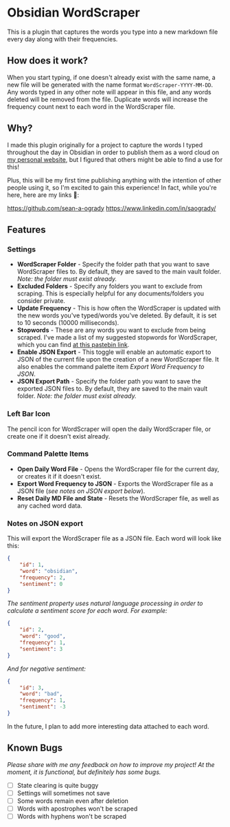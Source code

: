# Obsidian WordScraper

This is a plugin that captures the words you type into a new markdown file every day along with their frequencies.
## How does it work?

When you start typing, if one doesn't already exist with the same name, a new file will be generated with the name format `WordScraper-YYYY-MM-DD`. Any words typed in any other note will appear in this file, and any words deleted will be removed from the file. Duplicate words will increase the frequency count next to each word in the WordScraper file.

## Why?

I made this plugin originally for a project to capture the words I typed throughout the day in Obsidian in order to publish them as a word cloud on [my personal website](https://sean-a-ogrady.github.io/my-personal-website/), but I figured that others might be able to find a use for this!

Plus, this will be my first time publishing anything with the intention of other people using it, so I'm excited to gain this experience! In fact, while you're here, here are my links 👀:

https://github.com/sean-a-ogrady
https://www.linkedin.com/in/saogrady/

## Features

### Settings

- **WordScraper Folder** - Specify the folder path that you want to save WordScraper files to. By default, they are saved to the main vault folder. *Note: the folder must exist already.*
- **Excluded Folders** - Specify any folders you want to exclude from scraping. This is especially helpful for any documents/folders you consider private.
- **Update Frequency** - This is how often the WordScraper is updated with the new words you've typed/words you've deleted. By default, it is set to 10 seconds (10000 milliseconds).
- **Stopwords** - These are any words you want to exclude from being scraped. I've made a list of my suggested stopwords for WordScraper, which you can find [at this pastebin link](https://pastebin.com/zTy6Ej2f).
- **Enable JSON Export** - This toggle will enable an automatic export to JSON of the current file upon the creation of a new WordScraper file. It also enables the command palette item *Export Word Frequency to JSON*.
- **JSON Export Path** - Specify the folder path you want to save the exported JSON files to. By default, they are saved to the main vault folder. *Note: the folder must exist already.*

### Left Bar Icon

The pencil icon for WordScraper will open the daily WordScraper file, or create one if it doesn't exist already.

### Command Palette Items

- **Open Daily Word File** - Opens the WordScraper file for the current day, or creates it if it doesn't exist.
- **Export Word Frequency to JSON** - Exports the WordScraper file as a JSON file (*see notes on JSON export below*).
- **Reset Daily MD File and State** - Resets the WordScraper file, as well as any cached word data.

### Notes on JSON export

This will export the WordScraper file as a JSON file. Each word will look like this:

```json
{
    "id": 1,
    "word": "obsidian",
    "frequency": 2,
    "sentiment": 0
}
```

*The sentiment property uses natural language processing in order to calculate a sentiment score for each word. For example:*

```json
{
    "id": 2,
    "word": "good",
    "frequency": 1,
    "sentiment": 3
}
```

*And for negative sentiment:*

```json
{
    "id": 3,
    "word": "bad",
    "frequency": 1,
    "sentiment": -3
}
```

In the future, I plan to add more interesting data attached to each word. 

## Known Bugs

*Please share with me any feedback on how to improve my project! At the moment, it is functional, but definitely has some bugs.*

- [ ] State clearing is quite buggy
- [ ] Settings will sometimes not save
- [ ] Some words remain even after deletion
- [ ] Words with apostrophes won't be scraped
- [ ] Words with hyphens won't be scraped